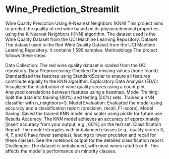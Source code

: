 # Wine_Prediction_Streamlit
Wine Quality Prediction Using K-Nearest Neighbors (KNN)
This project aims to predict the quality of red wine based on its physicochemical properties using the K-Nearest Neighbors (KNN) algorithm. The dataset used is the Wine Quality Dataset from the UCI Machine Learning Repository.
Dataset
The dataset used is the Red Wine Quality Dataset from the UCI Machine Learning Repository. It contains 1,599 samples.
Methodology
The project follows these steps:

Data Collection: The red wine quality dataset is loaded from the UCI repository.
Data Preprocessing:
Checked for missing values (none found).
Standardized the features using StandardScaler to ensure all features contribute equally to the KNN algorithm.
Exploratory Data Analysis (EDA):
Visualized the distribution of wine quality scores using a count plot.
Analyzed correlations between features using a heatmap.
Model Training:
Split the data into training (80%) and testing (20%) sets.
Trained a KNN classifier with n_neighbors=3.
Model Evaluation:
Evaluated the model using accuracy and a classification report (precision, recall, F1-score).
Model Saving:
Saved the trained KNN model and scaler using pickle for future use.
Results
Accuracy: The KNN model achieves an accuracy of approximately [insert accuracy from your output, e.g., 60%] on the test set.
Classification Report: The model struggles with imbalanced classes (e.g., quality scores 3, 4, 7, and 8 have fewer samples), leading to lower precision and recall for these classes. See the notebook output for the detailed classification report.
Challenges: The dataset is imbalanced, with most wines rated 5 or 6. This affects the model's performance on minority classes.
